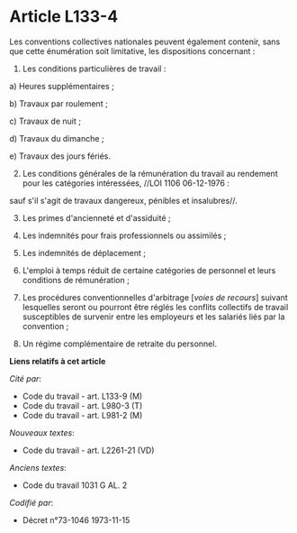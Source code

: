 # Article L133-4

Les conventions collectives nationales peuvent également contenir, sans que cette énumération soit limitative, les
dispositions concernant :

1. Les conditions particulières de travail :

a) Heures supplémentaires ;

b) Travaux par roulement ;

c) Travaux de nuit ;

d) Travaux du dimanche ;

e) Travaux des jours fériés.

2. Les conditions générales de la rémunération du travail au rendement pour les catégories intéressées, //LOI  1106
06-12-1976 :

sauf s'il s'agit de travaux dangereux, pénibles et insalubres//.

3. Les primes d'ancienneté et d'assiduité ;

4. Les indemnités pour frais professionnels ou assimilés ;

5. Les indemnités de déplacement ;

6. L'emploi à temps réduit de certaine catégories de personnel et leurs conditions de rémunération ;

7. Les procédures conventionnelles d'arbitrage [*voies de recours*] suivant lesquelles seront ou pourront être réglés les
conflits collectifs de travail susceptibles de survenir entre les employeurs et les salariés liés par la convention ;

8. Un régime complémentaire de retraite du personnel.

**Liens relatifs à cet article**

_Cité par_:

  - Code du travail - art. L133-9 (M)
  - Code du travail - art. L980-3 (T)
  - Code du travail - art. L981-2 (M)

_Nouveaux textes_:

  - Code du travail - art. L2261-21 (VD)

_Anciens textes_:

  - Code du travail 1031 G AL. 2

_Codifié par_:

  - Décret n°73-1046 1973-11-15
